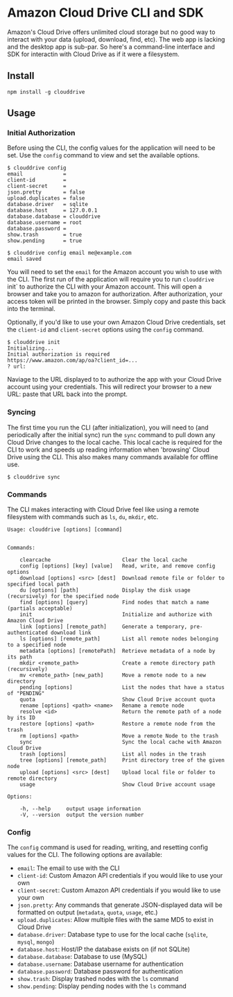 # Amazon Cloud Drive CLI and SDK

Amazon's Cloud Drive offers unlimited cloud storage but no good way to interact with your data (upload, download, find, etc). The web app is lacking and the desktop app is sub-par. So here's a command-line interface and SDK for interactin with Cloud Drive as if it were a filesystem.

## Install

```
npm install -g clouddrive
```

## Usage

### Initial Authorization

Before using the CLI, the config values for the application will need to be set. Use the `config` command to view and set the available options.

```
$ clouddrive config
email             =
client-id         =
client-secret     =
json.pretty       = false
upload.duplicates = false
database.driver   = sqlite
database.host     = 127.0.0.1
database.database = clouddrive
database.username = root
database.password =
show.trash        = true
show.pending      = true

$ clouddrive config email me@example.com
email saved
```

You will need to set the `email` for the Amazon account you wish to use with the CLI. The first run of the application will require you to run `clouddrive `init` to authorize the CLI with your Amazon account. This will open a browser and take you to amazon for authorization. After authorization, your access token will be printed in the browser. Simply copy and paste this back into the terminal.

Optionally, if you'd like to use your own Amazon Cloud Drive credentials, set the `client-id` and `client-secret` options using the `config` command.

```
$ clouddrive init
Initializing...
Initial authorization is required
https://www.amazon.com/ap/oa?client_id=...
? url:
```

Naviage to the URL displayed to to authorize the app with your Cloud Drive account using your credentials. This will redirect your browser to a new URL: paste that URL back into the prompt.

### Syncing

The first time you run the CLI (after initialization), you will need to (and periodically after the initial sync) run the `sync` command to pull down any Cloud Drive changes to the local cache. This local cache is required for the CLI to work and speeds up reading information when 'browsing' Cloud Drive using the CLI. This also makes many commands available for offline use.

```
$ clouddrive sync
```

### Commands

The CLI makes interacting with Cloud Drive feel like using a remote filesystem with commands such as `ls`, `du`, `mkdir`, etc.

```
Usage: clouddrive [options] [command]


Commands:

    clearcache                       Clear the local cache
    config [options] [key] [value]   Read, write, and remove config options
    download [options] <src> [dest]  Download remote file or folder to specified local path
    du [options] [path]              Display the disk usage (recursively) for the specified node
    find [options] [query]           Find nodes that match a name (partials acceptable)
    init                             Initialize and authorize with Amazon Cloud Drive
    link [options] [remote_path]     Generate a temporary, pre-authenticated download link
    ls [options] [remote_path]       List all remote nodes belonging to a specified node
    metadata [options] [remotePath]  Retrieve metadata of a node by its path
    mkdir <remote_path>              Create a remote directory path (recursively)
    mv <remote_path> [new_path]      Move a remote node to a new directory
    pending [options]                List the nodes that have a status of "PENDING"
    quota                            Show Cloud Drive account quota
    rename [options] <path> <name>   Rename a remote node
    resolve <id>                     Return the remote path of a node by its ID
    restore [options] <path>         Restore a remote node from the trash
    rm [options] <path>              Move a remote Node to the trash
    sync                             Sync the local cache with Amazon Cloud Drive
    trash [options]                  List all nodes in the trash
    tree [options] [remote_path]     Print directory tree of the given node
    upload [options] <src> [dest]    Upload local file or folder to remote directory
    usage                            Show Cloud Drive account usage

Options:

    -h, --help     output usage information
    -V, --version  output the version number
```

### Config

The `config` command is used for reading, writing, and resetting config values for the CLI. The following options are available:
- `email`: The email to use with the CLI
- `client-id`: Custom Amazon API credentials if you would like to use your own
- `client-secret`: Custom Amazon API credentials if you would like to use your own
- `json.pretty`: Any commands that generate JSON-displayed data will be formatted on output (`metadata`, `quota`, `usage`, etc.)
- `upload.duplicates`: Allow multiple files with the same MD5 to exist in Cloud Drive
- `database.driver`: Database type to use for the local cache (`sqlite`, `mysql`, `mongo`)
- `database.host`: Host/IP the database exists on (if not SQLite)
- `database.database`: Database to use (MySQL)
- `database.username`: Database username for authentication
- `database.password`: Database password for authentication
- `show.trash`: Display trashed nodes with the `ls` command
- `show.pending`: Display pending nodes with the `ls` command

